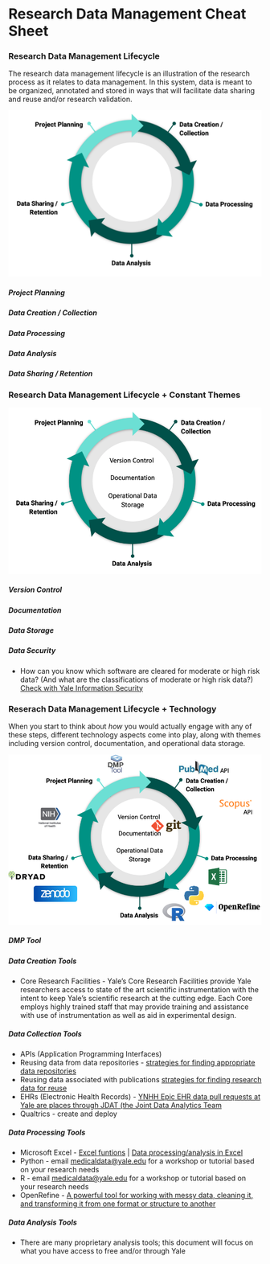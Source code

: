 # Research Data Management Cheat Sheet

### Research Data Management Lifecycle 
The research data management lifecycle is an illustration of the research process as it relates to data management. In this system, data is meant to be organized, annotated and stored in ways that will facilitate data sharing and reuse and/or research validation.  

<img src="https://github.com/CWML/research-data-management-cheat-sheet/blob/main/images/research-data-lifecycle.png" alt="data lifecycle" width="600">

##### Project Planning

##### Data Creation / Collection

##### Data Processing

##### Data Analysis

##### Data Sharing / Retention 


### Research Data Management Lifecycle + Constant Themes
<img src="https://github.com/CWML/research-data-management-cheat-sheet/blob/main/images/research-data-lifecycle-themes.png" alt="data lifecycle" width="600">

##### Version Control

##### Documentation

##### Data Storage

##### Data Security 
* How can you know which software are cleared for moderate or high risk data? (And what are the classifications of moderate or high risk data?) [Check with Yale Information Security](https://cybersecurity.yale.edu/approved-services)



### Reserach Data Management Lifecycle + Technology
When you start to think about *how* you would actually engage with any of these steps, different technology aspects come into play, along with themes including version control, documentation, and operational data storage. 

<img src="https://github.com/CWML/research-data-management-cheat-sheet/blob/main/images/research-data-lifecycle-2.png" alt="data lifecycle + technology" width = "600">

##### DMP Tool

##### Data Creation Tools
* Core Research Facilities - Yale’s Core Research Facilities provide Yale researchers access to state of the art scientific instrumentation with the intent to keep Yale’s scientific research at the cutting edge.  Each Core employs highly trained staff that may provide training and assistance with use of instrumentation as well as aid in experimental design. 

##### Data Collection Tools 
* APIs (Application Programming Interfaces)
* Reusing data from data repositories - [strategies for finding appropriate data repositories](https://library.medicine.yale.edu/research-data/find-datasets/data-repositories)
* Reusing data associated with publications [strategies for finding research data for reuse](https://library.medicine.yale.edu/research-data/find-datasets/) 
* EHRs (Electronic Health Records) - [YNHH Epic EHR data pull requests at Yale are places through JDAT (the Joint Data Analytics Team](https://medicine.yale.edu/ycci/researchservices/systems/epic/datarequests/)
* Qualtrics - create and deploy 

##### Data Processing Tools
* Microsoft Excel - [Excel funtions](https://www.excel-easy.com/data-analysis.html) | [Data processing/analysis in Excel](https://www.excel-easy.com/data-analysis.html)
* Python - email medicaldata@yale.edu for a workshop or tutorial based on your research needs
* R - email medicaldata@yale.edu for a workshop or tutorial based on your research needs
* OpenRefine - [A powerful tool for working with messy data, cleaning it, and transforming it from one format or structure to another](https://openrefine.org/)

##### Data Analysis Tools
* There are many proprietary analysis tools; this document will focus on what you have access to free and/or through Yale





